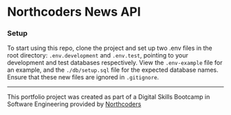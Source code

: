 # Northcoders News API

### Setup

To start using this repo, clone the project and set up two .env files in the root directory: `.env.development` and `.env.test`, pointing to your development and test databases respectively. View the `.env-example` file for an example, and the `./db/setup.sql` file for the expected database names. Ensure that these new files are ignored in `.gitignore`.

---

This portfolio project was created as part of a Digital Skills Bootcamp in Software Engineering provided by [Northcoders](https://northcoders.com/)
